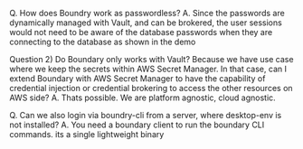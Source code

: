
Q. How does Boundry work as passwordless?
A. Since the passwords are dynamically managed with Vault,   and can be brokered, the user sessions would not need to be aware of the database passwords when they are connecting to the database as shown in the demo

Question 2) Do Boundary only works with Vault? Because we have use case where we keep the secrets within AWS Secret Manager. In that case, can I extend Boundary with AWS Secret Manager to have the capability of credential injection or credential brokering to access the other resources on AWS side?
A. Thats possible. We are platform agnostic, cloud agnostic.

Q. Can we also login via boundry-cli from a server, where desktop-env is not installed?
A. You need a boundary client to run the boundary CLI commands. its a single lightweight binary

